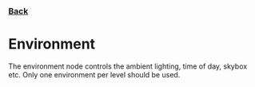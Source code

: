 ### [Back](../README.md)
# Environment
The environment node controls the ambient lighting, time of day, skybox etc. Only one environment per level should be used.